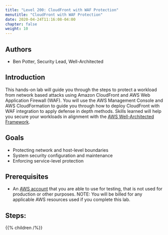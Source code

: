 ```yaml
---
title: "Level 200: CloudFront with WAF Protection"
menutitle: "CloudFront with WAF Protection"
date: 2020-04-24T11:16:08-04:00
chapter: false
weight: 10
---
```

## Authors

- Ben Potter, Security Lead, Well-Architected

## Introduction

This hands-on lab will guide you through the steps to protect a workload from network based attacks using Amazon CloudFront and AWS Web Application Firewall (WAF).
You will use the AWS Management Console and AWS CloudFormation to guide you through how to deploy CloudFront with WAF integration to apply defense in depth methods. Skills learned will help you secure your workloads in alignment with the [AWS Well-Architected Framework](https://aws.amazon.com/architecture/well-architected/).

## Goals

* Protecting network and host-level boundaries
* System security configuration and maintenance
* Enforcing service-level protection

## Prerequisites

* An [AWS account](https://portal.aws.amazon.com/gp/aws/developer/registration/index.html) that you are able to use for testing, that is not used for production or other purposes.
NOTE: You will be billed for any applicable AWS resources used if you complete this lab.


## Steps:
{{% children /%}}
